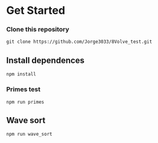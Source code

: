 # Get Started

### Clone this repository

``` git clone https://github.com/Jorge3033/8Volve_test.git ```

## Install dependences
  ``` npm install ```
### Primes test

  ``` npm run primes ```
## Wave sort 
  ``` npm run wave_sort ```
